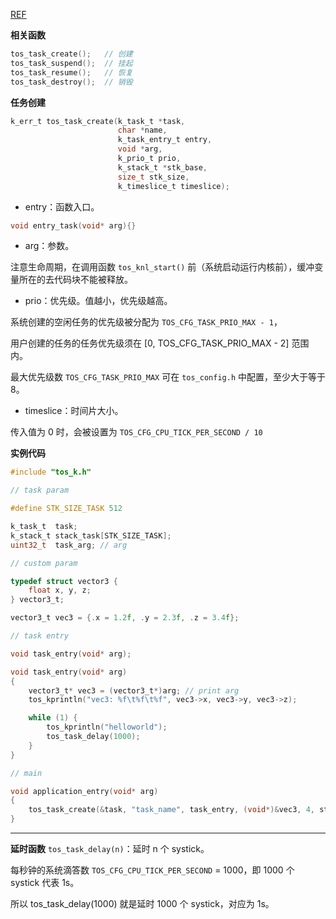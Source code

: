 [REF](https://www.bookstack.cn/read/TencentOS-tiny/spilt.2.spilt.2.bc888230ee452d75.md) 

**相关函数**

```c
tos_task_create();   // 创建
tos_task_suspend();  // 挂起
tos_task_resume();   // 恢复
tos_task_destroy();  // 销毁
```

**任务创建**

```c
k_err_t tos_task_create(k_task_t *task, 
                        char *name,
                        k_task_entry_t entry,
                        void *arg,
                        k_prio_t prio,
                        k_stack_t *stk_base,
                        size_t stk_size,
                        k_timeslice_t timeslice);
```

* entry：函数入口。

```c
void entry_task(void* arg){}
```

* arg：参数。

注意生命周期，在调用函数 `tos_knl_start()` 前（系统启动运行内核前），缓冲变量所在的去代码块不能被释放。

* prio：优先级。值越小，优先级越高。

系统创建的空闲任务的优先级被分配为 `TOS_CFG_TASK_PRIO_MAX - 1`，

用户创建的任务的任务优先级须在 [0, TOS_CFG_TASK_PRIO_MAX - 2] 范围内。 

最大优先级数 `TOS_CFG_TASK_PRIO_MAX` 可在 `tos_config.h` 中配置，至少大于等于8。

* timeslice：时间片大小。

传入值为 0 时，会被设置为 `TOS_CFG_CPU_TICK_PER_SECOND / 10`

**实例代码**

```c
#include "tos_k.h"

// task param

#define STK_SIZE_TASK 512

k_task_t  task;
k_stack_t stack_task[STK_SIZE_TASK];
uint32_t  task_arg; // arg

// custom param

typedef struct vector3 {
    float x, y, z;
} vector3_t;

vector3_t vec3 = {.x = 1.2f, .y = 2.3f, .z = 3.4f};

// task entry

void task_entry(void* arg);

void task_entry(void* arg)
{
    vector3_t* vec3 = (vector3_t*)arg; // print arg 
    tos_kprintln("vec3: %f\t%f\t%f", vec3->x, vec3->y, vec3->z);

    while (1) {
        tos_kprintln("helloworld");
        tos_task_delay(1000);
    }
}

// main

void application_entry(void* arg)
{
    tos_task_create(&task, "task_name", task_entry, (void*)&vec3, 4, stack_task, STK_SIZE_TASK, 0);
}
```

---

**延时函数** `tos_task_delay(n)`：延时 n 个 systick。

每秒钟的系统滴答数 `TOS_CFG_CPU_TICK_PER_SECOND` = 1000，即 1000 个 systick 代表 1s。

所以 tos_task_delay(1000) 就是延时 1000 个 systick，对应为 1s。

